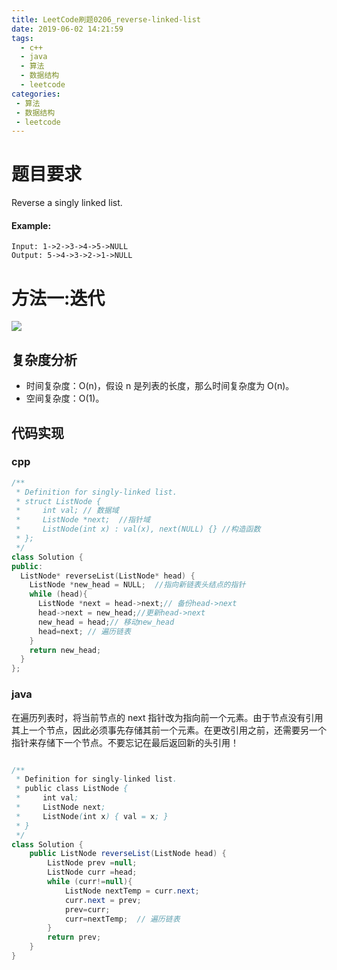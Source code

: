 ```yaml
---
title: LeetCode刷题0206_reverse-linked-list
date: 2019-06-02 14:21:59
tags: 
  - c++
  - java
  - 算法
  - 数据结构
  - leetcode
categories:
 - 算法
 - 数据结构
 - leetcode
---
```

# 题目要求
Reverse a singly linked list.
#### Example:
```
Input: 1->2->3->4->5->NULL
Output: 5->4->3->2->1->NULL
```

# 方法一:迭代

![](https://shoukailiang-blog.oss-cn-hangzhou.aliyuncs.com/article/202211281528492.png)

## 复杂度分析
- 时间复杂度：O(n)，假设 n 是列表的长度，那么时间复杂度为 O(n)。
- 空间复杂度：O(1)。

## 代码实现
### cpp
```c++
/**
 * Definition for singly-linked list.
 * struct ListNode {
 *     int val; // 数据域
 *     ListNode *next;  //指针域
 *     ListNode(int x) : val(x), next(NULL) {} //构造函数
 * };
 */
class Solution {
public:
  ListNode* reverseList(ListNode* head) {
    ListNode *new_head = NULL;  //指向新链表头结点的指针
    while (head){
      ListNode *next = head->next;// 备份head->next
      head->next = new_head;//更新head->next
      new_head = head;// 移动new_head
      head=next; // 遍历链表
    }
    return new_head;
  }
};
```
### java

在遍历列表时，将当前节点的 next 指针改为指向前一个元素。由于节点没有引用其上一个节点，因此必须事先存储其前一个元素。在更改引用之前，还需要另一个指针来存储下一个节点。不要忘记在最后返回新的头引用！
```java

/**
 * Definition for singly-linked list.
 * public class ListNode {
 *     int val;
 *     ListNode next;
 *     ListNode(int x) { val = x; }
 * }
 */
class Solution {
    public ListNode reverseList(ListNode head) {
        ListNode prev =null;
        ListNode curr =head;
        while (curr!=null){
            ListNode nextTemp = curr.next;
            curr.next = prev;
            prev=curr;
            curr=nextTemp;  // 遍历链表
        }
        return prev;
    }
}
```
